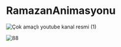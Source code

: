 # RamazanAnimasyonu
![Çok amaçlı youtube kanal resmi (1)](https://github.com/user-attachments/assets/fdd2ac1c-1992-49bd-bad1-d61d67ca59f3)

![88](https://github.com/user-attachments/assets/58c30f27-d23d-4fe6-a519-7ab8c15e0dbb)
